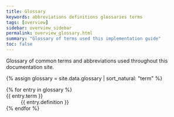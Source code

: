 ```yaml
---
title: Glossary
keywords: abbreviations definitions glossaries terms
tags: [overview]
sidebar: overview_sidebar
permalink: overview_glossary.html
summary: "Glossary of terms used this implementation guide"
toc: false
---
```


Glossary of common terms and abbreviations used throughout this documentation site.

{% assign glossary = site.data.glossary | sort_natural: "term" %}

<dl>
{% for entry in glossary %}
<dt markdown="0">{{ entry.term }}</dt>
<dd markdown="1">
{{ entry.definition }}
</dd>
{% endfor %}
</dl>

<script>
	$(function() {
        anchors.add('dt');
	});
</script>
